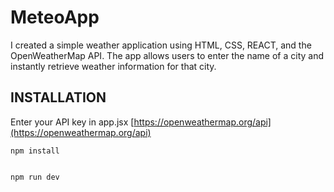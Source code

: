 # MeteoApp
I created a simple weather application using HTML, CSS, REACT, and the OpenWeatherMap API. The app allows users to enter the name of a city and instantly retrieve weather information for that city.


## INSTALLATION

Enter your API key in app.jsx
[https://openweathermap.org/api](https://openweathermap.org/api)
```
npm install


npm run dev

